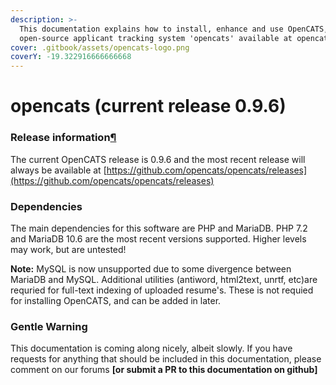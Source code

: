 ```yaml
---
description: >-
  This documentation explains how to install, enhance and use OpenCATS, the free
  open-source applicant tracking system 'opencats' available at opencats.org
cover: .gitbook/assets/opencats-logo.png
coverY: -19.322916666666668
---
```


# opencats (current release 0.9.6)

### Release information[¶](broken-reference)

The current OpenCATS release is 0.9.6 and the most recent release will always be available at [https://github.com/opencats/opencats/releases](https://github.com/opencats/opencats/releases)

### Dependencies

The main dependencies for this software are PHP and MariaDB. PHP 7.2 and MariaDB 10.6 are the most recent versions supported. Higher levels may work, but are untested! 

**Note:** MySQL is now unsupported due to some divergence between MariaDB and MySQL. Additional utilities (antiword, html2text, unrtf, etc)are requried for full-text indexing of uploaded resume's. These is not requied for installing OpenCATS, and can be added in later.

### Gentle Warning

This documentation is coming along nicely, albeit slowly. If you have requests for anything that should be included in this documentation, please comment on our forums **\[or submit a PR to this documentation on github]**

